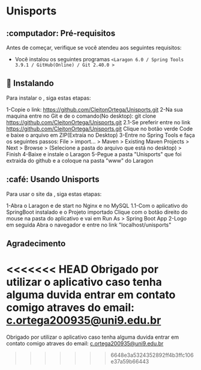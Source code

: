 # Unisports

## :computador: Pré-requisitos
Antes de começar, verifique se você atendeu aos seguintes requisitos:
* Você instalou os seguintes programas `<Laragon 6.0 / Spring Tools 3.9.1 / GitHub(Online) / Git 2.40.0 >`

## 🚀 Instalando
Para instalar o <Unisports>, siga estas etapas:

1-Copie o link: https://github.com/CleitonOrtega/Unisports.git
2-Na sua maquina entre no Git e de o comando(No desktop):
git clone https://github.com/CleitonOrtega/Unisports.git
2.1-Se preferir entre no link https://github.com/CleitonOrtega/Unisports.git Clique no botão verde Code e baixe o arquivo em ZIP(Extraia no Desktop)
3-Entre no Spring Tools e faça os seguintes passos: File > import... > Maven > Existing Maven Projects > Next > Browse > (Selecione a pasta do arquivo que está no desktop) > Finish
4-Baixe e instale o Laragon
5-Pegue a pasta "Unisports" que foi extraida do github e a coloque na pasta "www" do Laragon
  
## :café: Usando Unisports
Para usar o site da <UniSports>, siga estas etapas:

1-Abra o Laragon e de start no Nginx e no MySQL
1.1-Com o aplicativo do SpringBoot instalado e o Projeto importado Clique com o botão direito do mouse na pasta do aplicativo e vai em Run As > Spring Boot App
2-Logo em seguida Abra o navegador e entre no link "localhost/unisports"

## Agradecimento
<<<<<<< HEAD
Obrigado por utilizar o aplicativo <UniSports> caso tenha alguma duvida entrar em contato comigo atraves do email: c.ortega200935@uni9.edu.br
=======
Obrigado por utilizar o aplicativo <UniSports> caso tenha alguma duvida entrar em contato comigo atraves do email: c.ortega200935@uni9.edu.br
>>>>>>> 6648e3a5324352892ff4b3ffc106e37a59b66443
